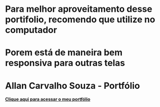 # Para melhor aproveitamento desse portifolio, recomendo que utilize no computador

# Porem está de maneira bem responsiva para outras telas


# Allan Carvalho Souza - Portfólio

[**Clique aqui para acessar o meu portfólio**](https://allanzter.github.io/Portifolio/)



     